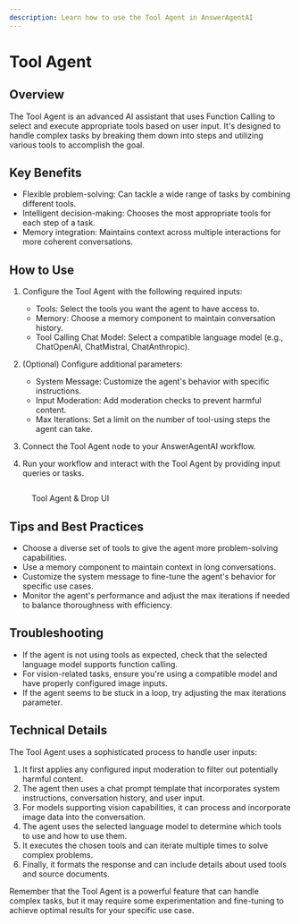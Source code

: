```yaml
---
description: Learn how to use the Tool Agent in AnswerAgentAI
---
```


# Tool Agent

## Overview

The Tool Agent is an advanced AI assistant that uses Function Calling to select and execute appropriate tools based on user input. It's designed to handle complex tasks by breaking them down into steps and utilizing various tools to accomplish the goal.

## Key Benefits

-   Flexible problem-solving: Can tackle a wide range of tasks by combining different tools.
-   Intelligent decision-making: Chooses the most appropriate tools for each step of a task.
-   Memory integration: Maintains context across multiple interactions for more coherent conversations.

## How to Use

1. Configure the Tool Agent with the following required inputs:

    - Tools: Select the tools you want the agent to have access to.
    - Memory: Choose a memory component to maintain conversation history.
    - Tool Calling Chat Model: Select a compatible language model (e.g., ChatOpenAI, ChatMistral, ChatAnthropic).

2. (Optional) Configure additional parameters:

    - System Message: Customize the agent's behavior with specific instructions.
    - Input Moderation: Add moderation checks to prevent harmful content.
    - Max Iterations: Set a limit on the number of tool-using steps the agent can take.

3. Connect the Tool Agent node to your AnswerAgentAI workflow.

4. Run your workflow and interact with the Tool Agent by providing input queries or tasks.

<figure><img src="/.gitbook/assets/screenshots/toolagent.png" alt="" /><figcaption><p>Tool Agent &#x26; Drop UI</p></figcaption></figure><!-- TODO: Add a screenshot of the Tool Agent configuration interface -->

## Tips and Best Practices

-   Choose a diverse set of tools to give the agent more problem-solving capabilities.
-   Use a memory component to maintain context in long conversations.
-   Customize the system message to fine-tune the agent's behavior for specific use cases.
-   Monitor the agent's performance and adjust the max iterations if needed to balance thoroughness with efficiency.

## Troubleshooting

-   If the agent is not using tools as expected, check that the selected language model supports function calling.
-   For vision-related tasks, ensure you're using a compatible model and have properly configured image inputs.
-   If the agent seems to be stuck in a loop, try adjusting the max iterations parameter.

## Technical Details

The Tool Agent uses a sophisticated process to handle user inputs:

1. It first applies any configured input moderation to filter out potentially harmful content.
2. The agent then uses a chat prompt template that incorporates system instructions, conversation history, and user input.
3. For models supporting vision capabilities, it can process and incorporate image data into the conversation.
4. The agent uses the selected language model to determine which tools to use and how to use them.
5. It executes the chosen tools and can iterate multiple times to solve complex problems.
6. Finally, it formats the response and can include details about used tools and source documents.

<!-- TODO: Add a diagram showing the Tool Agent's decision-making process -->

Remember that the Tool Agent is a powerful feature that can handle complex tasks, but it may require some experimentation and fine-tuning to achieve optimal results for your specific use case.
